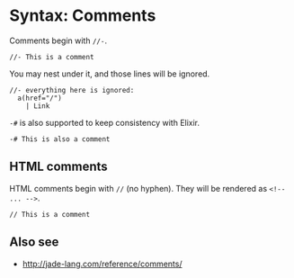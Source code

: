 # Syntax: Comments

Comments begin with `//-`.

```jade
//- This is a comment
```

You may nest under it, and those lines will be ignored.

```jade
//- everything here is ignored:
  a(href="/")
    | Link
```

`-#` is also supported to keep consistency with Elixir.

```jade
-# This is also a comment
```

HTML comments
-------------

HTML comments begin with `//` (no hyphen). They will be rendered as `<!-- ... -->`.

```jade
// This is a comment
```

Also see
--------

- <http://jade-lang.com/reference/comments/>
